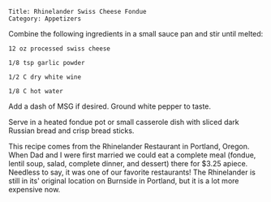 ~~~ recipe-info
Title: Rhinelander Swiss Cheese Fondue
Category: Appetizers
~~~

Combine the following ingredients in a small sauce pan and stir until melted:

~~~ recipe-ingredients
12 oz processed swiss cheese

1/8 tsp garlic powder

1/2 C dry white wine

1/8 C hot water
~~~

Add a dash of MSG if desired. Ground white pepper to taste.

Serve in a heated fondue pot or small casserole dish with sliced dark Russian bread and crisp bread
sticks.

This recipe comes from the Rhinelander Restaurant in Portland, Oregon. When Dad and I were first
married we could eat a complete meal (fondue, lentil soup, salad, complete dinner, and dessert)
there for $3.25 apiece. Needless to say, it was one of our favorite restaurants! The Rhinelander is
still in its' original location on Burnside in Portland, but it is a lot more expensive now.

